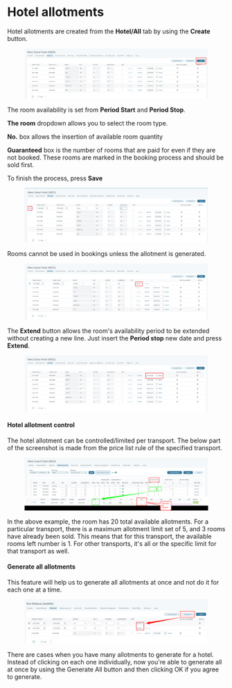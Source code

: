 # Hotel allotments

Hotel allotments are created from the **Hotel/All** tab by using the **Create** button.

<figure><img src="../../.gitbook/assets/image (4) (1) (1) (1) (1) (1) (1) (1) (1) (1) (1) (1) (1) (1) (1) (1) (1) (1) (1) (1) (1) (1) (1) (1) (1) (1) (1) (1).png" alt=""><figcaption></figcaption></figure>

The room availability is set from **Period Start** and **Period Stop**.

**The room** dropdown allows you to select the room type.

**No.** box allows the insertion of available room quantity

**Guaranteed** box is the number of rooms that are paid for even if they are not booked. These rooms are marked in the booking process and should be sold first.

To finish the process, press **Save**

<figure><img src="../../.gitbook/assets/image (5) (1) (1) (1) (1) (1) (1) (1) (1) (1) (1) (1) (1) (1) (1) (1) (1) (1) (1) (1) (1) (1) (1) (1) (1) (1) (1) (1).png" alt=""><figcaption></figcaption></figure>

Rooms cannot be used in bookings unless the allotment is generated.

<figure><img src="../../.gitbook/assets/image (6) (1) (1) (1) (1) (1) (1) (1) (1) (1) (1) (1) (1) (1) (1) (1) (1) (1) (1) (1) (1) (1) (1) (1) (1).png" alt=""><figcaption></figcaption></figure>

The **Extend** button allows the room's availability period to be extended without creating a new line. Just insert the **Period stop** new date and press **Extend**.

<figure><img src="../../.gitbook/assets/image (7) (1) (1) (1) (1) (1) (1) (1) (1) (1) (1) (1) (1) (1) (1) (1) (1) (1) (1) (1) (1) (1) (1).png" alt=""><figcaption></figcaption></figure>

#### Hotel allotment control <a href="#hotel-allotment-control" id="hotel-allotment-control"></a>

The hotel allotment can be controlled/limited per transport. The below part of the screenshot is made from the price list rule of the specified transport.

<figure><img src="../../.gitbook/assets/image (8) (1) (1) (1) (1) (1) (1) (1) (1) (1) (1) (1) (1) (1) (1) (1) (1) (1) (1) (1) (1).png" alt=""><figcaption></figcaption></figure>

In the above example, the room has 20 total available allotments. For a particular transport, there is a maximum allotment limit set of 5, and 3 rooms have already been sold. This means that for this transport, the available rooms left number is 1. For other transports, it's all or the specific limit for that transport as well.

#### Generate all allotments

This feature will help us to generate all allotments at once and not do it for each one at a time.&#x20;

<figure><img src="../../.gitbook/assets/image (11) (1) (1) (1) (1) (1) (1) (1) (1) (1) (1) (1) (1) (1) (1) (1) (1) (1).png" alt=""><figcaption></figcaption></figure>

There are cases when you have many allotments to generate for a hotel. Instead of clicking on each one individually, now you're able to generate all at once by using the Generate All button and then clicking OK if you agree to generate.
